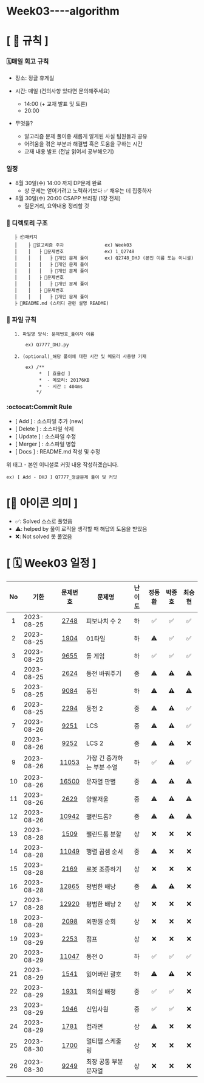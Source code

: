 # Week03----algorithm

# **[ 🚫 규칙 ]**

### **🗓매일 회고 규칙**

- 장소: 정글 휴게실
- 시간: 매일 (건의사항 있다면 문의해주세요)
  - 14:00  (+ 교재 발표 및 토론)
  - 20:00  

- 무엇을?
  - 알고리즘 문제 풀이중 새롭게 알게된 사실 팀원들과 공유
  - 어려움을 겪은 부분과 해결법 혹은 도움을 구하는 시간
  - 교재 내용 발표 (전날 읽어서 공부해오기)

### **일정**

- 8월 30일(수) 14:00 까지 DP문제 완료
  - 상 문제는 얻어가려고 노력하기보다 ✅ 채우는 데 집중하자
- 8월 30일(수) 20:00 CSAPP 브리핑 (1장 전체)
  - 질문거리, 요약내용 정리할 것

### **📌 디렉토리 구조**

       ├ 📦패키지
       ⎮    ├ 📁알고리즘 주차               ex) Week03
       ⎮    ⎮   ├ 📁문제번호               ex) 1_Q2748
       ⎮    ⎮   ⎮   ├︎ 📃개인 문제 풀이      ex) Q2748_DHJ (본인 이름 또는 이니셜)
       ⎮    ⎮   ⎮   ├︎ 📃개인 문제 풀이
       ⎮    ⎮   ⎮   ├ 📃개인 문제 풀이
       ⎮    ⎮   ├ 📁문제번호  
       ⎮    ⎮   ⎮   ├︎ 📃개인 문제 풀이
       ⎮    ⎮   ├ 📁문제번호
       ⎮    ⎮   ⎮   ├ 📃개인 문제 풀이
       ├ 📝README.md (스터디 관련 설명 README)

### **📌 파일 규칙**

       1. 파일명 양식: 문제번호_풀이자 이름
   
           ex) Q7777_DHJ.py

       2. (optional)_해당 풀이에 대한 시간 및 메모리 사용량 기재
           
           ex) /**
                *  [ 효율성 ]
                *  - 메모리: 20176KB
                *  - 시간 : 404ms
               */

### **:octocat:Commit Rule** ###

- [ Add ]    : 소스파일 추가 (new)
- [ Delete ] : 소스파일 삭제
- [ Update ] : 소스파일 수정
- [ Merger ] : 소스파일 병합
- [ Docs ]   : README.md 작성 및 수정

위 태그 - 본인 이니셜로 커밋 내용 작성하겠습니다.

    ex) [ Add - DHJ ] Q7777_정글문제 풀이 및 커밋

# **[📌 아이콘 의미 ]**

- ✅: Solved 스스로 풀었음
- ⚠️: helped by 풀이 로직을 생각할 때 해답의 도움을 받았음
- ❌: Not solved 못 풀었음

# **[ 🗓 Week03 일정 ]**

|No|기한|문제번호|문제명|난이도|정동환|박종호|최승현
|:-:|------|:-----:|-------|:-----:|:-----:|:-----:|:-----:|
|1|2023-08-25|[2748](https://boj.kr/2748) |피보나치 수 2|하|✅|✅|✅|
|2|2023-08-25|[1904](https://boj.kr/1904) |01타일|하|⚠️|✅|✅|
|3|2023-08-25|[9655](https://boj.kr/9655) |돌 게임|하|✅|✅|✅|
|4|2023-08-25|[2624](https://boj.kr/2624) |동전 바꿔주기|중|⚠️|⚠️|⚠️|
|5|2023-08-25|[9084](https://boj.kr/9084) |동전|하|⚠️|⚠️|⚠️|
|6|2023-08-25|[2294](https://boj.kr/2294) |동전 2|중|⚠️|⚠️|✅|
|7|2023-08-26|[9251](https://boj.kr/9251) |LCS|중|⚠️|⚠️|✅|
|8|2023-08-26|[9252](https://boj.kr/9252) |LCS 2|중|⚠️|⚠️|❌|
|9|2023-08-26|[11053](https://boj.kr/11053) |가장 긴 증가하는 부분 수열|하|✅|⚠️|✅|
|10|2023-08-26|[16500](https://boj.kr/16500) |문자열 판별|중|⚠️|⚠️|⚠️|
|11|2023-08-26|[2629](https://boj.kr/2629) |양팔저울|중|⚠️|⚠️|⚠️|
|12|2023-08-26|[10942](https://boj.kr/10942) |팰린드롬?|중|⚠️|⚠️|⚠️|
|13|2023-08-28|[1509](https://boj.kr/1509) |팰린드롬 분할|상|❌|❌|❌|
|14|2023-08-28|[11049](https://boj.kr/11049) |행렬 곱셈 순서|중|⚠️|❌|❌|
|15|2023-08-28|[2169](https://boj.kr/2169) |로봇 조종하기|상|❌|❌|❌|
|16|2023-08-28|[12865](https://boj.kr/12865) |평범한 배낭|중|⚠️|⚠️|❌|
|17|2023-08-28|[12920](https://boj.kr/12920) |평범한 배낭 2|상|❌|❌|❌|
|18|2023-08-28|[2098](https://boj.kr/2098) |외판원 순회|상|❌|❌|❌|
|19|2023-08-29|[2253](https://boj.kr/2253) |점프|상|❌|❌|❌|
|20|2023-08-29|[11047](https://boj.kr/11047) |동전 0|하|✅|✅|✅|
|21|2023-08-29|[1541](https://boj.kr/1541) |잃어버린 괄호|하|⚠️|⚠️|❌|
|22|2023-08-29|[1931](https://boj.kr/1931) |회의실 배정|중|✅|✅|❌|
|23|2023-08-29|[1946](https://boj.kr/1946) |신입사원|중|✅|✅|❌|
|24|2023-08-29|[1781](https://boj.kr/1781) |컵라면|상|⚠️|❌|❌|
|25|2023-08-30|[1700](https://boj.kr/1700) |멀티탭 스케줄링|상|❌|❌|❌|
|26|2023-08-30|[9249](https://boj.kr/9249) |최장 공통 부분 문자열|상|❌|❌|❌|
